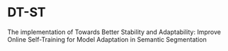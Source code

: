 # DT-ST
The implementation of Towards Better Stability and Adaptability: Improve Online Self-Training for Model Adaptation in Semantic Segmentation
